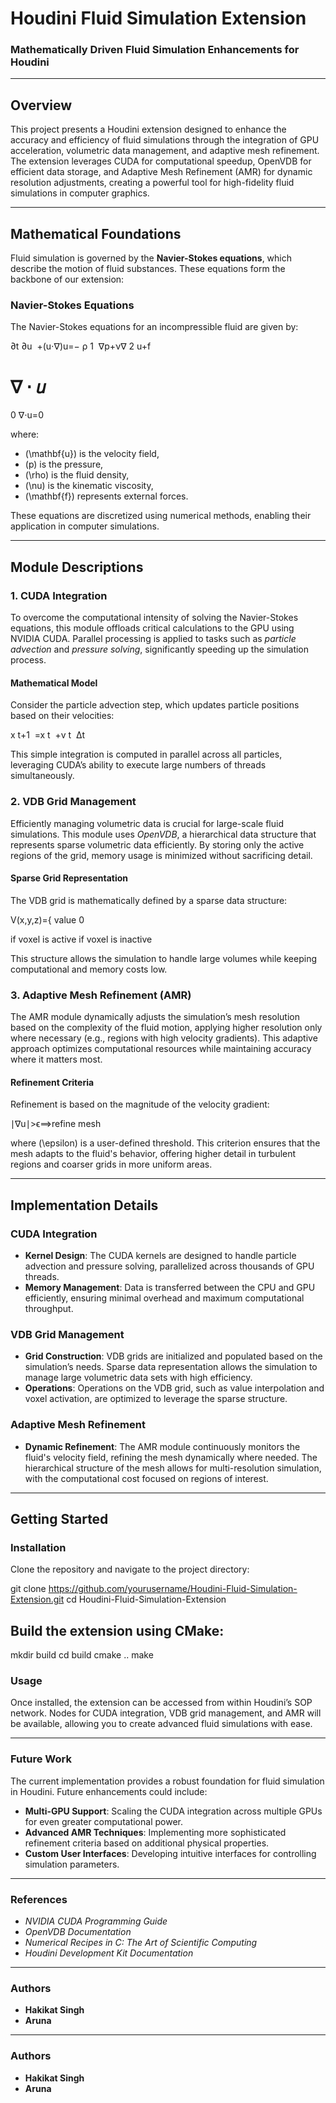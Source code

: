 # Houdini Fluid Simulation Extension

### Mathematically Driven Fluid Simulation Enhancements for Houdini

---

## Overview

This project presents a Houdini extension designed to enhance the accuracy and efficiency of fluid simulations through the integration of GPU acceleration, volumetric data management, and adaptive mesh refinement. The extension leverages CUDA for computational speedup, OpenVDB for efficient data storage, and Adaptive Mesh Refinement (AMR) for dynamic resolution adjustments, creating a powerful tool for high-fidelity fluid simulations in computer graphics.

---

## Mathematical Foundations

Fluid simulation is governed by the **Navier-Stokes equations**, which describe the motion of fluid substances. These equations form the backbone of our extension:

### Navier-Stokes Equations

The Navier-Stokes equations for an incompressible fluid are given by:

∂t
∂u
​
 +(u⋅∇)u=− 
ρ
1
​
 ∇p+ν∇ 
2
 u+f

∇
⋅
𝑢
=
0
∇⋅u=0

where:

- \(\mathbf{u}\) is the velocity field,
- \(p\) is the pressure,
- \(\rho\) is the fluid density,
- \(\nu\) is the kinematic viscosity,
- \(\mathbf{f}\) represents external forces.

These equations are discretized using numerical methods, enabling their application in computer simulations.

---

## Module Descriptions

### 1. CUDA Integration

To overcome the computational intensity of solving the Navier-Stokes equations, this module offloads critical calculations to the GPU using NVIDIA CUDA. Parallel processing is applied to tasks such as *particle advection* and *pressure solving*, significantly speeding up the simulation process.

#### Mathematical Model

Consider the particle advection step, which updates particle positions based on their velocities:

x 
t+1
​
 =x 
t
​
 +v 
t
​
 Δt

This simple integration is computed in parallel across all particles, leveraging CUDA’s ability to execute large numbers of threads simultaneously.

### 2. VDB Grid Management

Efficiently managing volumetric data is crucial for large-scale fluid simulations. This module uses *OpenVDB*, a hierarchical data structure that represents sparse volumetric data efficiently. By storing only the active regions of the grid, memory usage is minimized without sacrificing detail.

#### Sparse Grid Representation

The VDB grid is mathematically defined by a sparse data structure:

V(x,y,z)={ 
value
0
​
  
if voxel is active
if voxel is inactive
​
 


This structure allows the simulation to handle large volumes while keeping computational and memory costs low.

### 3. Adaptive Mesh Refinement (AMR)

The AMR module dynamically adjusts the simulation’s mesh resolution based on the complexity of the fluid motion, applying higher resolution only where necessary (e.g., regions with high velocity gradients). This adaptive approach optimizes computational resources while maintaining accuracy where it matters most.

#### Refinement Criteria

Refinement is based on the magnitude of the velocity gradient:

∣∇u∣>ϵ⟹refine mesh

where \(\epsilon\) is a user-defined threshold. This criterion ensures that the mesh adapts to the fluid's behavior, offering higher detail in turbulent regions and coarser grids in more uniform areas.

---

## Implementation Details

### CUDA Integration

- **Kernel Design**: The CUDA kernels are designed to handle particle advection and pressure solving, parallelized across thousands of GPU threads.
- **Memory Management**: Data is transferred between the CPU and GPU efficiently, ensuring minimal overhead and maximum computational throughput.

### VDB Grid Management

- **Grid Construction**: VDB grids are initialized and populated based on the simulation’s needs. Sparse data representation allows the simulation to manage large volumetric data sets with high efficiency.
- **Operations**: Operations on the VDB grid, such as value interpolation and voxel activation, are optimized to leverage the sparse structure.

### Adaptive Mesh Refinement

- **Dynamic Refinement**: The AMR module continuously monitors the fluid's velocity field, refining the mesh dynamically where needed. The hierarchical structure of the mesh allows for multi-resolution simulation, with the computational cost focused on regions of interest.

---

## Getting Started

### Installation

Clone the repository and navigate to the project directory:

git clone https://github.com/yourusername/Houdini-Fluid-Simulation-Extension.git
cd Houdini-Fluid-Simulation-Extension

## Build the extension using CMake:
mkdir build
cd build
cmake ..
make

### Usage

Once installed, the extension can be accessed from within Houdini’s SOP network. Nodes for CUDA integration, VDB grid management, and AMR will be available, allowing you to create advanced fluid simulations with ease.

---

### Future Work

The current implementation provides a robust foundation for fluid simulation in Houdini. Future enhancements could include:

- **Multi-GPU Support**: Scaling the CUDA integration across multiple GPUs for even greater computational power.
- **Advanced AMR Techniques**: Implementing more sophisticated refinement criteria based on additional physical properties.
- **Custom User Interfaces**: Developing intuitive interfaces for controlling simulation parameters.

---

### References

- *NVIDIA CUDA Programming Guide*
- *OpenVDB Documentation*
- *Numerical Recipes in C: The Art of Scientific Computing*
- *Houdini Development Kit Documentation*

- ---

### Authors

- **Hakikat Singh**
- **Aruna**

---

### Authors

- **Hakikat Singh**
- **Aruna**

